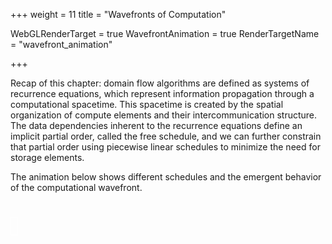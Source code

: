 +++
weight = 11
title = "Wavefronts of Computation"

WebGLRenderTarget = true
WavefrontAnimation = true
RenderTargetName = "wavefront_animation"

+++
<style>
#c {
    float: bottom;
    padding: 5px;
    width: 800px;
    height: 600px;
}
#c2 {
    float: bottom;
    padding: 5px;
    width: 800px;
    height: 600px;
}
</style>

Recap of this chapter: domain flow algorithms are defined as systems of
recurrence equations, which represent information propagation through a
computational spacetime. This spacetime is created by the spatial organization
of compute elements and their intercommunication structure. The data
dependencies inherent to the recurrence equations define an implicit
partial order, called the free schedule, and we can further constrain
that partial order using piecewise linear schedules to minimize the
need for storage elements.

The animation below shows different schedules and the emergent behavior
of the computational wavefront.

<canvas id="c"></canvas>

<canvas id="c2" style="border:1px solid #FFFFFF"></canvas>


